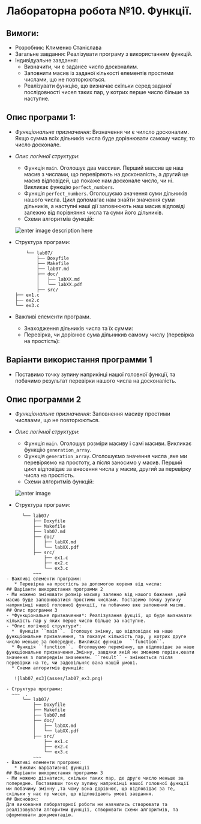 ﻿# Лабораторна робота №10. Функції.
## Вимоги:
-   Розробник: Клименко Станіслава
-   Загальне завдання: Реалізувати програму з використанням функцій.
- Індивідуальне завдання:
    * Визначити, чи є заданее число досконалим.
    * Заповнити масив із заданої кількості елементів простими числами, що не повторюються.
    * Реалізувати функцію, що визначає скільки серед заданої послідовності чисел таких пар, у котрих перше число більше за наступне.
 ## Опис програми 1:
 - *Функціональне призначення*:  Визначення чи є чилсло досконалим. Якщо сумма всіх дільників числа буде дорівнювати самому числу, то число досконале.
 - *Опис логічної структури*:
    *  Функція ``main``.  Оголошує два массиви. Перший массив це наш масив з числами, що перевіряють на досконалість, а другий це масив відповідей, що покаже нам досконале число, чи ні. Викликає функцію   ``perfect_numbers``.
    * Функція ``perfect_numbers``.  Оголошуємо значення суми дільників нашого числа. Цикл допомагає нам знайти значення суми дільників, а наступні наші дії заповнюють наш масив відповіді залежно від порівняння числа та суми його дільників.
    * Схеми алгоритмів функцій:

     ![enter image description here](asses/lab07_ex1.png)

 - Структура програми:
    ~~~  .
        └── lab07/
            ├── Doxyfile
            ├── Makefile
            ├── lab07.md
            ├── doc/
            │   ├── labXX.md
            │   └── labXX.pdf
            ├── src/
  	├── ex1.c
    ├── ex2.c
  	└── ex3.c
    ~~~

- Важливі елементи програми.
    *  Знаходження дільників числа та їх сумми:
    * Перевірка, чи дорівнює сума дільникив самому числу (перевірка на простість):
## Варіанти використання программи 1
- Поставимо точку зупину наприкінці нашої головної функції, та побачимо результат перевірки нашого числа на досконалість.
## Опис программи 2
 - *Функціональне призначення*: Заповнення масиву простими числаами, що не повторюються.
 - *Опис логічної структури*:
    *  Функція ``main``.  Оголошує розміри масиву і самі масиви. Викликає функцію   ``generation_array``.
    * Функція ``generation_array``.  Оголошуємо значення числа ,яке ми перевіряємо на простоту, а після заносимо у масив. Перший цикл відповідає за внесення числа у масив, другий за перевірку числа на простість.
    * Схеми алгоритмів функцій:

     ![enter image](asses/lab07_ex2.png)

 - Структура програми:
  ~~~    .
        └── lab07/
            ├── Doxyfile
            ├── Makefile
            ├── lab07.md
            ├── doc/
            │   ├── labXX.md
            │   └── labXX.pdf
            ├── src/
        		├── ex1.c
        		├── ex2.c
        		└── ex3.c
            ~~~
- Важливі елементи програми:
     * Перевірка на простість за допомогою кореня від числа:
## Варіанти використання программи 2
- Ми можемо змінювати розмір масиву залежно від нашого бажання ,цей масив буде заповнюватися простими числами. Поставимо точку зупину наприкінці нашої головної функції, та побачимо вже запонений масив.
## Опис программи 3
 - *Функціональне призначення*: Реалізування фукції, що буде визначати кількість пар у яких перше число більше за наступне.
 - *Опис логічної структури*:
    *  Функція ``main``.  Оголошує змінну, що відповідає на наше функціональне призначення, та показує кількість пар, у котрих друге число меньше за попередне. Викликає функцію   ``function``.
    * Функція ``function``.  Оголошуємо перемінну, що відповідає за наше функціональне призначення.Змінну, завдяки якій ми зможемо порівн.ювати значення з попереднім значенням. ``result`` - змінюється після перевірки на те, чи задовільняє вана нашій умові.
    * Схеми алгоритмів функцій:

     ![lab07_ex3](asses/lab07_ex3.png)

 - Структура програми:
    ~~~  .
        └── lab07/
            ├── Doxyfile
            ├── Makefile
            ├── lab07.md
            ├── doc/
            │   ├── labXX.md
            │   └── labXX.pdf
            ├── src/
        		├── ex1.c
        		├── ex2.c
        		└── ex3.c
            ~~~
- Важливі елементи програми:
     * Виклик варіативної функції
## Варіанти використання программи 3
- Ми можемо дізнатися, скільки таких пар, де друге число меньше за попередне. Поставивши точку зупину наприкінці нашої головної функції ми побачиму змінну ,та чому вона дорівнює, що відповідає за те, скільки у нас пр чисел, що відповідають умові завдання.
## Висновок:
Для виконання лабораторної роботи ми навчились створювати та реалізовувати алгоритми функції, створювати схеми алгоритмів, та оформлювати документацію.
